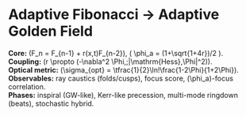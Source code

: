 # Adaptive Fibonacci → Adaptive Golden Field

**Core:** \(F_n = F_{n-1} + r(x,t)F_{n-2}\), \( \phi_a = (1+\sqrt{1+4r})/2 \).  
**Coupling:** \(r \propto (-\nabla^2 \Phi,\;\|\mathrm{Hess}\,\Phi\|^2)\).  
**Optical metric:** \(\sigma_{opt} = \tfrac{1}{2}\ln\!\frac{1-2\Phi}{1+2\Phi}\).  
**Observables:** ray caustics (folds/cusps), focus score, \(\phi_a\)-focus correlation.  
**Phases:** inspiral (GW-like), Kerr-like precession, multi-mode ringdown (beats), stochastic hybrid.
